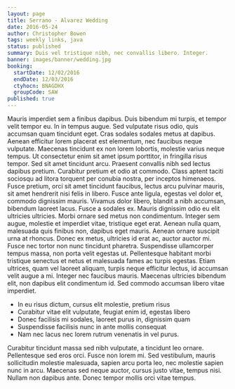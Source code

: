 ```yaml
---
layout: page
title: Serrano - Alvarez Wedding
date: 2016-05-24
author: Christopher Bowen
tags: weekly links, java
status: published
summary: Duis vel tristique nibh, nec convallis libero. Integer.
banner: images/banner/wedding.jpg
booking:
  startDate: 12/02/2016
  endDate: 12/03/2016
  ctyhocn: BNAGDHX
  groupCode: SAW
published: true
---
```

Mauris imperdiet sem a finibus dapibus. Duis bibendum mi turpis, et tempor velit tempor eu. In in tempus augue. Sed vulputate risus odio, quis accumsan quam tincidunt eget. Cras sodales sodales metus at dapibus. Aenean efficitur lorem placerat est elementum, nec faucibus neque vulputate. Maecenas tincidunt ex non lorem lobortis, molestie varius neque tempus. Ut consectetur enim sit amet ipsum porttitor, in fringilla risus tempor. Sed sit amet tincidunt arcu. Praesent convallis nibh sed lectus dapibus pretium. Curabitur pretium et odio at commodo. Class aptent taciti sociosqu ad litora torquent per conubia nostra, per inceptos himenaeos. Fusce pretium, orci sit amet tincidunt faucibus, lectus arcu pulvinar mauris, sit amet hendrerit nisi felis in libero.
Fusce ante ligula, egestas vel dolor et, commodo dignissim mauris. Vivamus dolor libero, blandit a nibh accumsan, bibendum laoreet lacus. Fusce a sodales ex. Mauris dignissim odio eu elit ultricies ultricies. Morbi ornare sed metus non condimentum. Integer sem augue, molestie et imperdiet vitae, tristique eget erat. Aenean nulla quam, malesuada quis finibus non, dapibus eget mauris. Aenean ornare suscipit urna at rhoncus. Donec ex metus, ultricies id erat ac, auctor auctor mi. Fusce nec tortor non nunc tincidunt pharetra. Suspendisse ullamcorper tempus massa, non porta velit egestas ut. Pellentesque habitant morbi tristique senectus et netus et malesuada fames ac turpis egestas. Etiam ultrices, quam vel laoreet aliquam, turpis neque efficitur lectus, id accumsan velit augue a mi. Integer nec faucibus mauris. Maecenas ultricies bibendum elit, non dapibus elit condimentum id. Sed commodo accumsan libero vitae imperdiet.

* In eu risus dictum, cursus elit molestie, pretium risus
* Curabitur vitae elit vulputate, feugiat enim id, egestas libero
* Donec facilisis mi sodales, laoreet purus in, dignissim quam
* Suspendisse facilisis nunc in ante mollis consequat
* Nam nec lacus nec lorem rutrum venenatis in vel purus.

Curabitur tincidunt massa sed nibh vulputate, a tincidunt leo ornare. Pellentesque sed eros orci. Fusce non lorem mi. Sed vestibulum, mauris sollicitudin molestie malesuada, sapien arcu porta leo, nec molestie sapien nunc in arcu. Maecenas sed neque auctor, cursus justo vitae, tempus nisi. Nullam non dapibus ante. Donec tempor mollis orci vitae tempus.
